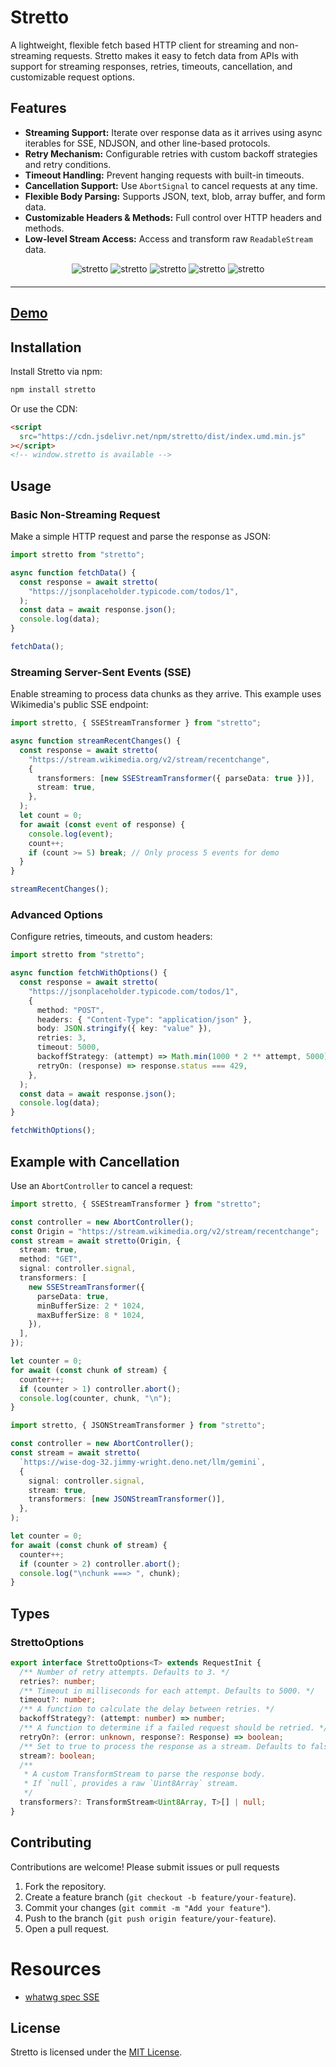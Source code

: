 # Stretto

A lightweight, flexible fetch based HTTP client for streaming and non-streaming
requests. Stretto makes it easy to fetch data from APIs with support for
streaming responses, retries, timeouts, cancellation, and customizable request
options.

## Features

- **Streaming Support:** Iterate over response data as it arrives using async
  iterables for SSE, NDJSON, and other line-based protocols.
- **Retry Mechanism:** Configurable retries with custom backoff strategies and
  retry conditions.
- **Timeout Handling:** Prevent hanging requests with built-in timeouts.
- **Cancellation Support:** Use `AbortSignal` to cancel requests at any time.
- **Flexible Body Parsing:** Supports JSON, text, blob, array buffer, and form
  data.
- **Customizable Headers & Methods:** Full control over HTTP headers and
  methods.
- **Low-level Stream Access:** Access and transform raw `ReadableStream` data.

<div align="center" style="width:100%; text-align:center; margin-bottom:20px;">
  <img src="https://badgen.net/bundlephobia/minzip/stretto" alt="stretto" />
  <img src="https://badgen.net/bundlephobia/dependency-count/stretto" alt="stretto" />
  <img src="https://badgen.net/npm/v/stretto" alt="stretto" />
  <img src="https://badgen.net/npm/dt/stretto" alt="stretto" />
  <img src="https://data.jsdelivr.com/v1/package/npm/stretto/badge" alt="stretto"/>
</div>

<hr />

## [Demo](https://wutility.github.io/stretto)

## Installation

Install Stretto via npm:

```bash
npm install stretto
```

Or use the CDN:

```html
<script
  src="https://cdn.jsdelivr.net/npm/stretto/dist/index.umd.min.js"
></script>
<!-- window.stretto is available -->
```

## Usage

### Basic Non-Streaming Request

Make a simple HTTP request and parse the response as JSON:

```typescript
import stretto from "stretto";

async function fetchData() {
  const response = await stretto(
    "https://jsonplaceholder.typicode.com/todos/1",
  );
  const data = await response.json();
  console.log(data);
}

fetchData();
```

### Streaming Server-Sent Events (SSE)

Enable streaming to process data chunks as they arrive. This example uses
Wikimedia's public SSE endpoint:

```typescript
import stretto, { SSEStreamTransformer } from "stretto";

async function streamRecentChanges() {
  const response = await stretto(
    "https://stream.wikimedia.org/v2/stream/recentchange",
    {
      transformers: [new SSEStreamTransformer({ parseData: true })],
      stream: true,
    },
  );
  let count = 0;
  for await (const event of response) {
    console.log(event);
    count++;
    if (count >= 5) break; // Only process 5 events for demo
  }
}

streamRecentChanges();
```

### Advanced Options

Configure retries, timeouts, and custom headers:

```typescript
import stretto from "stretto";

async function fetchWithOptions() {
  const response = await stretto(
    "https://jsonplaceholder.typicode.com/todos/1",
    {
      method: "POST",
      headers: { "Content-Type": "application/json" },
      body: JSON.stringify({ key: "value" }),
      retries: 3,
      timeout: 5000,
      backoffStrategy: (attempt) => Math.min(1000 * 2 ** attempt, 5000),
      retryOn: (response) => response.status === 429,
    },
  );
  const data = await response.json();
  console.log(data);
}

fetchWithOptions();
```

## Example with Cancellation

Use an `AbortController` to cancel a request:

```typescript
import stretto, { SSEStreamTransformer } from "stretto";

const controller = new AbortController();
const Origin = "https://stream.wikimedia.org/v2/stream/recentchange";
const stream = await stretto(Origin, {
  stream: true,
  method: "GET",
  signal: controller.signal,
  transformers: [
    new SSEStreamTransformer({
      parseData: true,
      minBufferSize: 2 * 1024,
      maxBufferSize: 8 * 1024,
    }),
  ],
});

let counter = 0;
for await (const chunk of stream) {
  counter++;
  if (counter > 1) controller.abort();
  console.log(counter, chunk, "\n");
}
```

```ts
import stretto, { JSONStreamTransformer } from "stretto";

const controller = new AbortController();
const stream = await stretto(
  `https://wise-dog-32.jimmy-wright.deno.net/llm/gemini`,
  {
    signal: controller.signal,
    stream: true,
    transformers: [new JSONStreamTransformer()],
  },
);

let counter = 0;
for await (const chunk of stream) {
  counter++;
  if (counter > 2) controller.abort();
  console.log("\nchunk ===> ", chunk);
}
```

## Types

### StrettoOptions<T>

```typescript
export interface StrettoOptions<T> extends RequestInit {
  /** Number of retry attempts. Defaults to 3. */
  retries?: number;
  /** Timeout in milliseconds for each attempt. Defaults to 5000. */
  timeout?: number;
  /** A function to calculate the delay between retries. */
  backoffStrategy?: (attempt: number) => number;
  /** A function to determine if a failed request should be retried. */
  retryOn?: (error: unknown, response?: Response) => boolean;
  /** Set to true to process the response as a stream. Defaults to false. */
  stream?: boolean;
  /**
   * A custom TransformStream to parse the response body.
   * If `null`, provides a raw `Uint8Array` stream.
   */
  transformers?: TransformStream<Uint8Array, T>[] | null;
}
```

## Contributing

Contributions are welcome! Please submit issues or pull requests

1. Fork the repository.
2. Create a feature branch (`git checkout -b feature/your-feature`).
3. Commit your changes (`git commit -m "Add your feature"`).
4. Push to the branch (`git push origin feature/your-feature`).
5. Open a pull request.

# Resources

- [whatwg spec SSE](https://html.spec.whatwg.org/multipage/server-sent-events.html)

## License

Stretto is licensed under the [MIT License](LICENSE).
